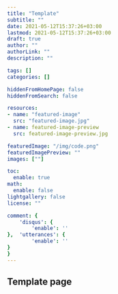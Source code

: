 ```yaml
---
title: "Template"
subtitle: ""
date: 2021-05-12T15:37:26+03:00
lastmod: 2021-05-12T15:37:26+03:00
draft: true
author: ""
authorLink: ""
description: ""

tags: []
categories: []

hiddenFromHomePage: false
hiddenFromSearch: false

resources:
- name: "featured-image"
  src: "featured-image.jpg"
- name: featured-image-preview
  src: featured-image-preview.jpg

featuredImage: "/img/code.png"
featuredImagePreview: ""
images: [""]

toc:
  enable: true
math:
  enable: false
lightgallery: false
license: ""

comment: {
	'disqus': {
		'enable': ''
},	'utterances': {
		'enable': ''
}
}
---
```

Template page
---
<!--more-->

